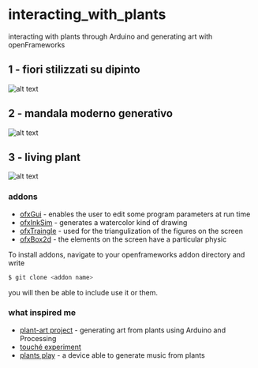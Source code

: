 # interacting_with_plants
interacting with plants through Arduino and generating art with openFrameworks 


## 1 - fiori stilizzati su dipinto
![alt text](http://url/to/img.png)


## 2 - mandala moderno generativo
![alt text](http://url/to/img.png)


## 3 - living plant
![alt text](http://url/to/img.png)


### addons
* [ofxGui](https://openframeworks.cc/documentation/ofxGui/) - enables the user to edit some program parameters at run time
* [ofxInkSim](https://github.com/Akira-Hayasaka/ofxInkSim) - generates a watercolor kind of drawing
* [ofxTraingle](https://github.com/obviousjim/ofxTriangle) - used for the triangulization of the figures on the screen
* [ofxBox2d](https://github.com/vanderlin/ofxBox2d) - the elements on the screen have a particular physic


To install addons, navigate to your openframeworks addon directory and write
```sh
$ git clone <addon name>
```
you will then be able to include use it or them. 


### what inspired me
* [plant-art project](https://github.com/robbiebarrat/plant-art) - generating art from plants using Arduino and Processing
* [touché experiment](https://www.nickarner.com/blog/2017/7/8/talking-to-plants-touch%C3%A9-experiments) 
* [plants play](https://www.plantsplay.com/) - a device able to generate music from plants


